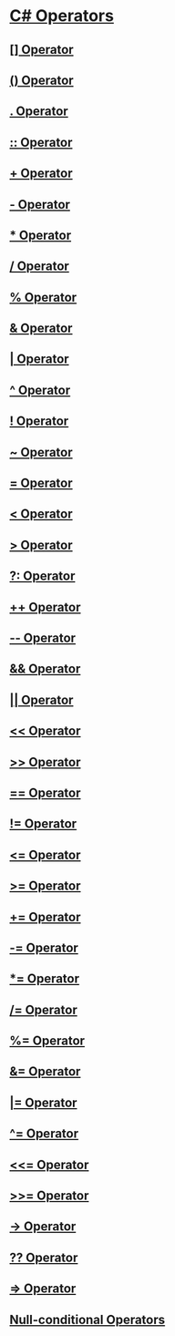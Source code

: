 # [C# Operators](index.md)
## [[] Operator](index-operator.md)
## [() Operator](invocation-operator.md)
## [. Operator](member-access-operator.md)
## [:: Operator](namespace-alias-qualifer.md)
## [+ Operator](addition-operator.md)
## [- Operator](subtraction-operator.md)
## [* Operator](multiplication-operator.md)
## [/ Operator](division-operator.md)
## [% Operator](modulus-operator.md)
## [& Operator](and-operator.md)
## [| Operator](or-operator.md)
## [^ Operator](xor-operator.md)
## [! Operator](logical-negation-operator.md)
## [~ Operator](bitwise-complement-operator.md)
## [= Operator](assignment-operator.md)
## [< Operator](less-than-operator.md)
## [> Operator](greater-than-operator.md)
## [?: Operator](conditional-operator.md)
## [++ Operator](increment-operator.md)
## [-- Operator](decrement-operator.md)
## [&& Operator](conditional-and-operator.md)
## [|| Operator](conditional-or-operator.md)
## [<< Operator](left-shift-operator.md)
## [>> Operator](right-shift-operator.md)
## [== Operator](equality-comparison-operator.md)
## [!= Operator](not-equal-operator.md)
## [<= Operator](less-than-equal-operator.md)
## [>= Operator](greater-than-equal-operator.md)
## [+= Operator](addition-assignment-operator.md)
## [-= Operator](subtraction-assignment-operator.md)
## [*= Operator](multiplication-assignment-operator.md)
## [/= Operator](division-assignment-operator.md)
## [%= Operator](modulus-assignment-operator.md)
## [&= Operator](and-assignment-operator.md)
## [|= Operator](or-assignment-operator.md)
## [^= Operator](xor-assignment-operator.md)
## [<<= Operator](left-shift-assignment-operator.md)
## [>>= Operator](right-shift-assignment-operator.md)
## [-> Operator](dereference-operator.md)
## [?? Operator](null-conditional-operator.md)
## [=> Operator](lambda-operator.md)
## [Null-conditional Operators](null-conditional-operators.md)
